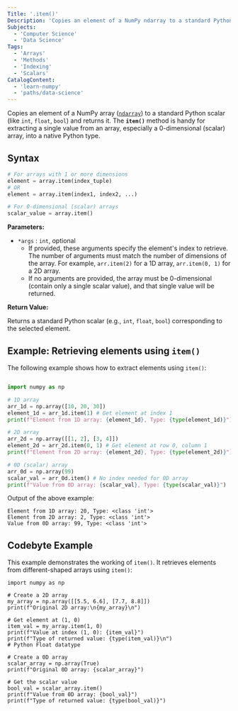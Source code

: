 ```yaml
---
Title: '.item()'
Description: 'Copies an element of a NumPy ndarray to a standard Python scalar and returns it.'
Subjects:
  - 'Computer Science'
  - 'Data Science'
Tags:
  - 'Arrays'
  - 'Methods'
  - 'Indexing'
  - 'Scalars'
CatalogContent:
  - 'learn-numpy'
  - 'paths/data-science'
---
```


Copies an element of a NumPy array ([`ndarray`](https://www.codecademy.com/resources/docs/numpy/ndarray)) to a standard Python scalar (like `int`, `float`, `bool`) and returns it. The **`item()`** method is handy for extracting a single value from an array, especially a 0-dimensional (scalar) array, into a native Python type.

## Syntax

```py
# For arrays with 1 or more dimensions
element = array.item(index_tuple)
# OR
element = array.item(index1, index2, ...)

# For 0-dimensional (scalar) arrays
scalar_value = array.item()
```

**Parameters:**

- `*args` : `int`, optional
  - If provided, these arguments specify the element's index to retrieve. The number of arguments must match the number of dimensions of the array. For example, `arr.item(2)` for a 1D array, `arr.item(0, 1)` for a 2D array.
  - If no arguments are provided, the array must be 0-dimensional (contain only a single scalar value), and that single value will be returned.

**Return Value:**

Returns a standard Python scalar (e.g., `int`, `float`, `bool`) corresponding to the selected element.

## Example: Retrieving elements using `item()`

The following example shows how to extract elements using `item()`:

```py

import numpy as np

# 1D array
arr_1d = np.array([10, 20, 30])
element_1d = arr_1d.item(1) # Get element at index 1
print(f"Element from 1D array: {element_1d}, Type: {type(element_1d)}")

# 2D array
arr_2d = np.array([[1, 2], [3, 4]])
element_2d = arr_2d.item(0, 1) # Get element at row 0, column 1
print(f"Element from 2D array: {element_2d}, Type: {type(element_2d)}")

# 0D (scalar) array
arr_0d = np.array(99)
scalar_val = arr_0d.item() # No index needed for 0D array
print(f"Value from 0D array: {scalar_val}, Type: {type(scalar_val)}")
```

Output of the above example:

```shell
Element from 1D array: 20, Type: <class 'int'>
Element from 2D array: 2, Type: <class 'int'>
Value from 0D array: 99, Type: <class 'int'>
```

## Codebyte Example

This example demonstrates the working of `item()`. It retrieves elements from different-shaped arrays using `item()`:

```codebyte/python
import numpy as np

# Create a 2D array
my_array = np.array([[5.5, 6.6], [7.7, 8.8]])
print(f"Original 2D array:\n{my_array}\n")

# Get element at (1, 0)
item_val = my_array.item(1, 0)
print(f"Value at index (1, 0): {item_val}")
print(f"Type of returned value: {type(item_val)}\n")
# Python Float datatype

# Create a 0D array
scalar_array = np.array(True)
print(f"Original 0D array: {scalar_array}")

# Get the scalar value
bool_val = scalar_array.item()
print(f"Value from 0D array: {bool_val}")
print(f"Type of returned value: {type(bool_val)}")
```
